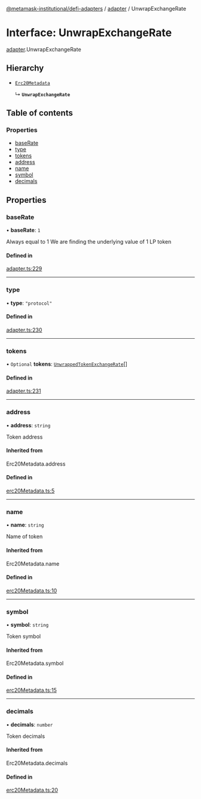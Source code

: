 [@metamask-institutional/defi-adapters](../README.md) / [adapter](../modules/adapter.md) / UnwrapExchangeRate

# Interface: UnwrapExchangeRate

[adapter](../modules/adapter.md).UnwrapExchangeRate

## Hierarchy

- [`Erc20Metadata`](../modules/erc20Metadata.md#erc20metadata)

  ↳ **`UnwrapExchangeRate`**

## Table of contents

### Properties

- [baseRate](adapter.UnwrapExchangeRate.md#baserate)
- [type](adapter.UnwrapExchangeRate.md#type)
- [tokens](adapter.UnwrapExchangeRate.md#tokens)
- [address](adapter.UnwrapExchangeRate.md#address)
- [name](adapter.UnwrapExchangeRate.md#name)
- [symbol](adapter.UnwrapExchangeRate.md#symbol)
- [decimals](adapter.UnwrapExchangeRate.md#decimals)

## Properties

### baseRate

• **baseRate**: `1`

Always equal to 1
We are finding the underlying value of 1 LP token

#### Defined in

[adapter.ts:229](https://github.com/consensys-vertical-apps/mmi-defi-adapters/blob/main/src/types/adapter.ts#L229)

---

### type

• **type**: `"protocol"`

#### Defined in

[adapter.ts:230](https://github.com/consensys-vertical-apps/mmi-defi-adapters/blob/main/src/types/adapter.ts#L230)

---

### tokens

• `Optional` **tokens**: [`UnwrappedTokenExchangeRate`](adapter.UnwrappedTokenExchangeRate.md)[]

#### Defined in

[adapter.ts:231](https://github.com/consensys-vertical-apps/mmi-defi-adapters/blob/main/src/types/adapter.ts#L231)

---

### address

• **address**: `string`

Token address

#### Inherited from

Erc20Metadata.address

#### Defined in

[erc20Metadata.ts:5](https://github.com/consensys-vertical-apps/mmi-defi-adapters/blob/main/src/types/erc20Metadata.ts#L5)

---

### name

• **name**: `string`

Name of token

#### Inherited from

Erc20Metadata.name

#### Defined in

[erc20Metadata.ts:10](https://github.com/consensys-vertical-apps/mmi-defi-adapters/blob/main/src/types/erc20Metadata.ts#L10)

---

### symbol

• **symbol**: `string`

Token symbol

#### Inherited from

Erc20Metadata.symbol

#### Defined in

[erc20Metadata.ts:15](https://github.com/consensys-vertical-apps/mmi-defi-adapters/blob/main/src/types/erc20Metadata.ts#L15)

---

### decimals

• **decimals**: `number`

Token decimals

#### Inherited from

Erc20Metadata.decimals

#### Defined in

[erc20Metadata.ts:20](https://github.com/consensys-vertical-apps/mmi-defi-adapters/blob/main/src/types/erc20Metadata.ts#L20)

